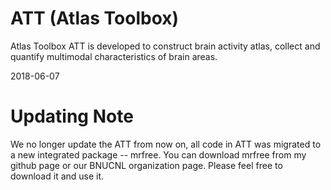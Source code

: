 # ATT (Atlas Toolbox)
Atlas Toolbox
ATT is developed to construct brain activity atlas, collect and quantify multimodal characteristics of brain areas.



2018-06-07
# Updating Note
We no longer update the ATT from now on, all code in ATT was migrated to a new integrated package -- mrfree. 
You can download mrfree from my github page or our BNUCNL organization page. Please feel free to download it and use it. 
